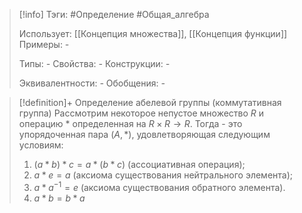 > [!info]
> Тэги: #Определение #Общая_алгебра 
> 
> Использует: [[Концепция множества]], [[Концепция функции]]
> Примеры: *-*
> 
> Типы: *-*
> Свойства: *-*
> Конструкции: *-*
> 
> Эквивалентности: *-*
> Обобщения: *-*

> [!definition]+ Определение абелевой группы (коммутативная группа)
> Рассмотрим некоторое непустое множество $R$ и операцию $*$ определенная на $R \times R \rightarrow R$. Тогда  - это упорядоченная пара $(A, *)$, удовлетворяющая следующим условиям:
> 1. $(a*b)*c = a*(b*c)$ (ассоциативная операция);
> 2. $a * e = a$ (аксиома существования нейтрального элемента);
> 3. $a*a^{-1} = e$ (аксиома существования обратного элемента). 
> 4. $a * b = b * a$ 